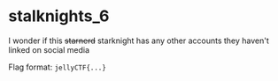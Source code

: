 # stalknights_6

I wonder if this ~~starnerd~~ starknight has any other accounts they haven't linked on social media

Flag format: `jellyCTF{...}`